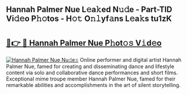 ## Hannah Palmer Nue L𝚎a𝚔ed N𝚞𝚍e - Part-TlD Vi𝚍𝚎o P𝚑𝚘tos - H𝚘𝚝 O𝚗𝚕yf𝚊ns L𝚎a𝚔s tu1zK

# <h2><a href="http://kf806p.oniu.top/?m=Hannah+Palmer+Nue">🔗👉 🔴 Hannah Palmer Nue P𝚑ot𝚘𝚜 V𝚒d𝚎o</a></h2>

[![Hannah Palmer Nue Nu𝚍e𝚜](https://i.imgur.com/0qMVB7G.gif)](http://kf806p.oniu.top/?m=Hannah+Palmer+Nue)
Online performer and digital artist Hannah Palmer Nue, famed for creating and disseminating dance and lifestyle content via solo and collaborative dance performances and short films. Exceptional mime troupe member Hannah Palmer Nue, famed for their remarkable abilities and accomplishments in the art of silent storytelling.  
